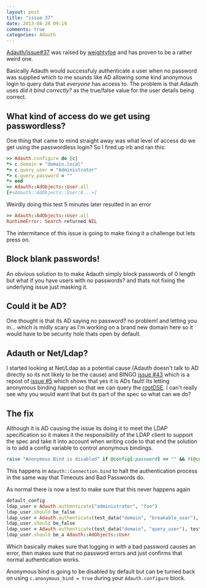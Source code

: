 ```yaml
---
layout: post
title: "issue 37"
date: 2013-08-28 09:19
comments: true
categories: Adauth
---
```


[Adauth/Issue#37](https://github.com/Arcath/Adauth/issues/37) was raised by [weightyfoe](https://github.com/weightyfoe) and has proven to be a rather weird one.

Basically Adauth would successfuly authenticate a user when no password was supplied which to me sounds like AD allowing some kind anonymous login to query data that _everyone_ has access to. The problem is that Adauth uses _did it bind correctly?_ as the true/false value for the user details being correct.

<!--more-->

## What kind of access do we get using passwordless?

One thing that came to mind straight away was what level of access do we get using the passwordless login? So I fired up irb and ran this:

``` ruby
>> Adauth.configure do |c|
*> c.domain = "domain.local"
*> c.query_user = "Administrator"
*> c.query_password = ""
*> end
>> Adauth::AdObjects::User.all
[#<Adauth::AdObjects::User:0...>]
```

Weirdly doing this test 5 minutes later resulted in an error

``` ruby
>> Adauth::AdObjects::User.all
RuntimeError: Search returned NIL
```

The intermitance of this issue is going to make fixing it a challenge but lets press on.

## Block blank passwords!

An obvious solution to to make Adauth simply block passwords of 0 length but what if you have users with no passwords? and thats not fixing the underlying issue just masking it.

## Could it be AD?

One thought is that its AD saying no password? no problem! and letting you in... which is midly scary as I'm working on a brand new domain here so it would have to be security hole thats open by default.

## Adauth or Net/Ldap?

I started looking at Net/Ldap as a potential cause (Adauth doesn't talk to AD directly so its not likely to be the cause) and BINGO [issue #43](https://github.com/ruby-ldap/ruby-net-ldap/issues/43) which is a repost of [issue #5](https://github.com/ruby-ldap/ruby-net-ldap/issues/5) which shows that yes it is ADs fault! Its letting anonymous binding happen so that we can query the [rootDSE](http://msdn.microsoft.com/en-us/library/windows/desktop/ms684291(v=vs.85).aspx). I can't really see why you would want that but its part of the spec so what can we do?

## The fix

Although it is AD causing the issue its doing it to meet the LDAP specification so it makes it the responsibility of the LDAP client to support the spec and take it into account when writing code to that end the solution is to add a config variable to control anonymous bindings.

``` ruby
raise "Anonymous Bind is disabled" if @config[:password] == "" && !(@config[:anonymous_bind])
```

This happens in `Adauth::Connection.bind` to halt the authentication process in the same way that Timeouts and Bad Passwords do.

As normal there is now a test to make sure that this never happens again

``` ruby
default_config
ldap_user = Adauth.authenticate("administrator", "foo")
ldap_user.should be_false
ldap_user = Adauth.authenticate(test_data("domain", "breakable_user"), "")
ldap_user.should be_false
ldap_user = Adauth.authenticate(test_data("domain", "query_user"), test_data("domain", "query_password"))
ldap_user.should be_a Adauth::AdObjects::User
```

Which basically makes sure that logging in with a bad password causes an error, then makes sure that no password errors and just confirms that normal authentication works.

Anonymous bind is going to be disabled by default but can be turned back on using `c.anonymous_bind = true` during your `Adauth.configure` block.
